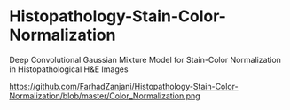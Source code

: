 # Histopathology-Stain-Color-Normalization
Deep Convolutional Gaussian Mixture Model for Stain-Color Normalization in Histopathological H&amp;E Images

https://github.com/FarhadZanjani/Histopathology-Stain-Color-Normalization/blob/master/Color_Normalization.png
